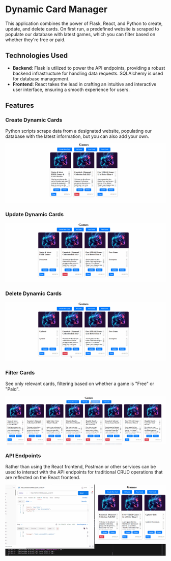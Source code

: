 # Dynamic Card Manager

This application combines the power of Flask, React, and Python to create, update, and delete cards. On first run, a predefined website is scraped to populate our database with latest games, which you can filter based on whether they're free or paid.

## Technologies Used

- **Backend**: Flask is utilized to power the API endpoints, providing a robust backend infrastructure for handling data requests. SQLAlchemy is used for database management.
- **Frontend**: React takes the lead in crafting an intuitive and interactive user interface, ensuring a smooth experience for users.

## Features

### Create Dynamic Cards
Python scripts scrape data from a designated website, populating our database with the latest information, but you can also add your own. 

<p align="center">
  <img src="https://github.com/SagerKudrick/flask-react-game-scraper/blob/main/readme-images/creating.gif">
</p>

### Update Dynamic Cards
<p align="center">
  <img src="https://github.com/SagerKudrick/flask-react-game-scraper/blob/main/readme-images/update.gif">
</p>

### Delete Dynamic Cards
<p align="center">
  <img src="https://github.com/SagerKudrick/flask-react-game-scraper/blob/main/readme-images/delete.gif">
</p>

### Filter Cards
See only relevant cards, filtering based on whether a game is "Free" or "Paid".

<p align="center">
  <img src="https://github.com/SagerKudrick/flask-react-game-scraper/blob/main/readme-images/filtering.gif">
</p>

### API Endpoints
Rather than using the React frontend, Postman or other services can be used to interact with the API endpoints for traditional CRUD operations that are reflected on the React frontend. 

<p align="center">
  <img src="https://github.com/SagerKudrick/flask-react-game-scraper/blob/main/readme-images/postmanAPI.gif">
</p>
